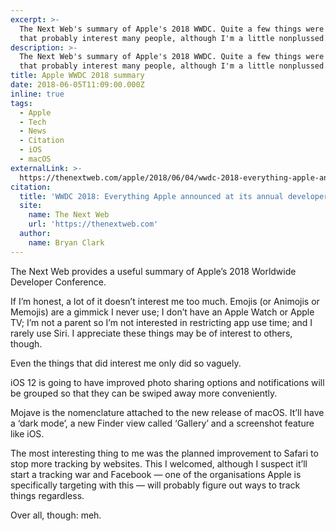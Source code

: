 ```yaml
---
excerpt: >-
  The Next Web's summary of Apple's 2018 WWDC. Quite a few things were announced
  that probably interest many people, although I'm a little nonplussed.
description: >-
  The Next Web's summary of Apple's 2018 WWDC. Quite a few things were announced
  that probably interest many people, although I'm a little nonplussed.
title: Apple WWDC 2018 summary
date: 2018-06-05T11:09:00.000Z
inline: true
tags:
  - Apple
  - Tech
  - News
  - Citation
  - iOS
  - macOS
externalLink: >-
  https://thenextweb.com/apple/2018/06/04/wwdc-2018-everything-apple-announced-at-its-annual-developer-conference/
citation:
  title: 'WWDC 2018: Everything Apple announced at its annual developer conference'
  site:
    name: The Next Web
    url: 'https://thenextweb.com'
  author:
    name: Bryan Clark
---
```

The Next Web provides a useful summary of Apple’s 2018 Worldwide Developer Conference.

If I’m honest, a lot of it doesn’t interest me too much. Emojis (or Animojis or Memojis) are a gimmick I never use; I don’t have an Apple Watch or Apple TV; I’m not a parent so I’m not interested in restricting app use time; and I rarely use Siri. I appreciate these things may be of interest to others, though.

Even the things that did interest me only did so vaguely.

iOS 12 is going to have improved photo sharing options and notifications will be grouped so that they can be swiped away more conveniently.

Mojave is the nomenclature attached to the new release of macOS. It’ll have a ‘dark mode’, a new Finder view called ‘Gallery’ and a screenshot feature like iOS. 

The most interesting thing to me was the planned improvement to Safari to stop more tracking by websites. This I welcomed, although I suspect it’ll start a tracking war and Facebook — one of the organisations Apple is specifically targeting with this — will probably figure out ways to track things regardless.

Over all, though: meh.




